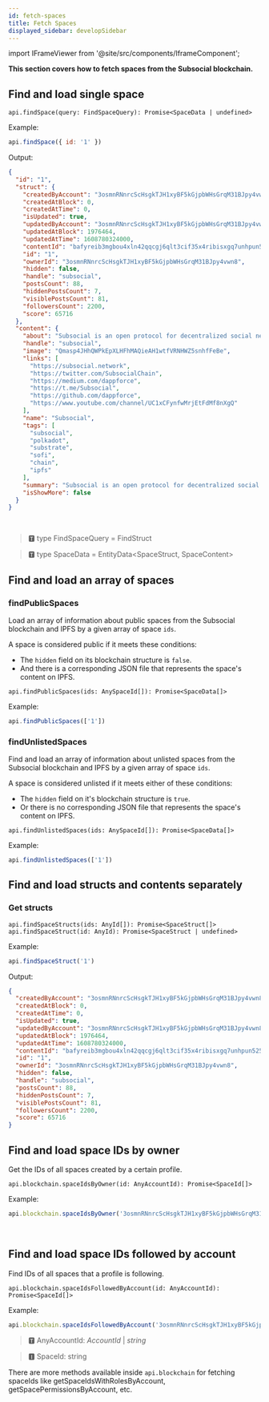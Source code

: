 ```yaml
---
id: fetch-spaces
title: Fetch Spaces
displayed_sidebar: developSidebar
---
```

import IFrameViewer from '@site/src/components/IframeComponent';

**This section covers how to fetch spaces from the Subsocial blockchain.**

## Find and load single space

```
api.findSpace(query: FindSpaceQuery): Promise<SpaceData | undefined>
```

Example:

```javascript
api.findSpace({ id: '1' })
```

Output: 

```json
{
  "id": "1",
  "struct": {
    "createdByAccount": "3osmnRNnrcScHsgkTJH1xyBF5kGjpbWHsGrqM31BJpy4vwn8",
    "createdAtBlock": 0,
    "createdAtTime": 0,
    "isUpdated": true,
    "updatedByAccount": "3osmnRNnrcScHsgkTJH1xyBF5kGjpbWHsGrqM31BJpy4vwn8",
    "updatedAtBlock": 1976464,
    "updatedAtTime": 1608780324000,
    "contentId": "bafyreib3mgbou4xln42qqcgj6qlt3cif35x4ribisxgq7unhpun525l54e",
    "id": "1",
    "ownerId": "3osmnRNnrcScHsgkTJH1xyBF5kGjpbWHsGrqM31BJpy4vwn8",
    "hidden": false,
    "handle": "subsocial",
    "postsCount": 88,
    "hiddenPostsCount": 7,
    "visiblePostsCount": 81,
    "followersCount": 2200,
    "score": 65716
  },
  "content": {
    "about": "Subsocial is an open protocol for decentralized social networks and marketplaces. It's built with Substrate and IPFS. [Learn more](https://subsocial.network/)",
    "handle": "subsocial",
    "image": "Qmasp4JHhQWPkEpXLHFhMAQieAH1wtfVRNHWZ5snhfFeBe",
    "links": [
      "https://subsocial.network",
      "https://twitter.com/SubsocialChain",
      "https://medium.com/dappforce",
      "https://t.me/Subsocial",
      "https://github.com/dappforce",
      "https://www.youtube.com/channel/UC1xCFynfwMrjEtFdMf8nXgQ"
    ],
    "name": "Subsocial",
    "tags": [
      "subsocial",
      "polkadot",
      "substrate",
      "sofi",
      "chain",
      "ipfs"
    ],
    "summary": "Subsocial is an open protocol for decentralized social networks and marketplaces. It's built with Substrate and IPFS. Learn more",
    "isShowMore": false
  }
}
```

 <IFrameViewer
      src="https://play.subsocial.network/reading-data/space/by-id?iframe=true"
  />
<br/>

> 🆃 type FindSpaceQuery = FindStruct<AnySpaceId>

> 🆃 type SpaceData = EntityData<SpaceStruct, SpaceContent>


## Find and load an array of spaces

### findPublicSpaces

Load an array of information about public spaces from the Subsocial blockchain and IPFS by a given array of space `ids`.

A space is considered public if it meets these conditions:

- The `hidden` field on its blockchain structure is `false`.
- And there is a corresponding JSON file that represents the space's content on IPFS.

```
api.findPublicSpaces(ids: AnySpaceId[]): Promise<SpaceData[]>
```

Example:

```typescript
api.findPublicSpaces(['1'])
```

### findUnlistedSpaces

Find and load an array of information about unlisted spaces from the Subsocial blockchain and IPFS by a given array of space `ids`.

A space is considered unlisted if it meets either of these conditions:

- The `hidden` field on it's blockchain structure is `true`.
- Or there is no corresponding JSON file that represents the space's content on IPFS.

```
api.findUnlistedSpaces(ids: AnySpaceId[]): Promise<SpaceData[]>
```

Example:

```typescript
api.findUnlistedSpaces(['1'])
```


## Find and load structs and contents separately

### Get structs

```
api.findSpaceStructs(ids: AnyId[]): Promise<SpaceStruct[]>
api.findSpaceStruct(id: AnyId): Promise<SpaceStruct | undefined>
```

Example: 

```typescript
api.findSpaceStruct('1')
```

Output: 

```json
{
  "createdByAccount": "3osmnRNnrcScHsgkTJH1xyBF5kGjpbWHsGrqM31BJpy4vwn8",
  "createdAtBlock": 0,
  "createdAtTime": 0,
  "isUpdated": true,
  "updatedByAccount": "3osmnRNnrcScHsgkTJH1xyBF5kGjpbWHsGrqM31BJpy4vwn8",
  "updatedAtBlock": 1976464,
  "updatedAtTime": 1608780324000,
  "contentId": "bafyreib3mgbou4xln42qqcgj6qlt3cif35x4ribisxgq7unhpun525l54e",
  "id": "1",
  "ownerId": "3osmnRNnrcScHsgkTJH1xyBF5kGjpbWHsGrqM31BJpy4vwn8",
  "hidden": false,
  "handle": "subsocial",
  "postsCount": 88,
  "hiddenPostsCount": 7,
  "visiblePostsCount": 81,
  "followersCount": 2200,
  "score": 65716
}
```

## Find and load space IDs by owner

Get the IDs of all spaces created by a certain profile.

```
api.blockchain.spaceIdsByOwner(id: AnyAccountId): Promise<SpaceId[]>
```

Example:

```typescript
api.blockchain.spaceIdsByOwner('3osmnRNnrcScHsgkTJH1xyBF5kGjpbWHsGrqM31BJpy4vwn8')
```

 <IFrameViewer
      src="https://play.subsocial.network/reading-data/space/by-owner?iframe=true"
  />
<br/>

## Find and load space IDs followed by account

Find IDs of all spaces that a profile is following.

```
api.blockchain.spaceIdsFollowedByAccount(id: AnyAccountId): Promise<SpaceId[]>
```

Example:

```typescript
api.blockchain.spaceIdsFollowedByAccount('3osmnRNnrcScHsgkTJH1xyBF5kGjpbWHsGrqM31BJpy4vwn8')
```

> 🆃 AnyAccountId: *AccountId* | *string*

> 🅸 SpaceId: string

There are more methods available inside `api.blockchain` for fetching spaceIds like getSpaceIdsWithRolesByAccount, getSpacePermissionsByAccount, etc.

